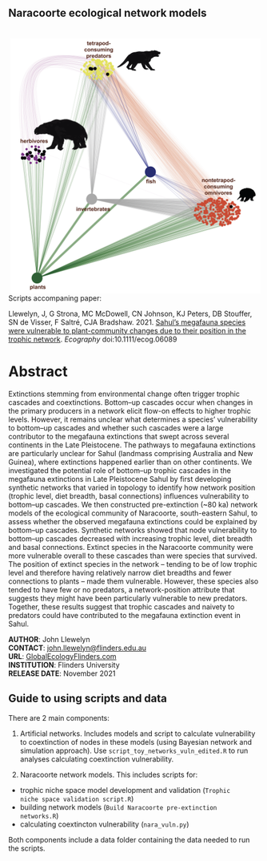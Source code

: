## Naracoorte ecological network models
<img align="right" src="Naracoorte network.png" alt="Naracoorte Ecological Network" width="500" style="margin-top: 20px">

Scripts accompaning paper:

Llewelyn, J, G Strona, MC McDowell, CN Johnson, KJ Peters, DB Stouffer, SN de Visser, F Saltré, CJA Bradshaw. 2021. [Sahul’s megafauna species were vulnerable to plant-community changes due to their position in the trophic network](http://doi.org/10.1111/ecog.06089). <em>Ecography</em> doi:10.1111/ecog.06089

# Abstract
Extinctions stemming from environmental change often trigger trophic cascades and coextinctions. Bottom–up cascades occur when changes in the primary producers in a
network elicit flow-on effects to higher trophic levels. However, it remains unclear what determines a species’ vulnerability to bottom–up cascades and whether such cascades were a large contributor to the megafauna extinctions that swept across several continents in the Late Pleistocene. The pathways to megafauna extinctions are particularly unclear for Sahul (landmass comprising Australia and New Guinea), where extinctions happened earlier than on other continents. We investigated the potential role of bottom–up trophic cascades in the megafauna extinctions in Late Pleistocene Sahul by first developing synthetic networks that varied in topology to identify how network position (trophic level, diet breadth, basal connections) influences vulnerability to bottom–up cascades. We then constructed pre-extinction (~80 ka) network models of the ecological community of Naracoorte, south-eastern Sahul, to assess whether the observed megafauna extinctions could be explained by bottom–up cascades. Synthetic networks showed that node vulnerability to bottom–up cascades decreased with increasing trophic level, diet breadth and basal connections. Extinct species in the Naracoorte community were more vulnerable overall to these cascades than were species that survived. The position of extinct species in the network – tending to be of low trophic level and therefore having relatively narrow diet breadths and fewer connections to plants – made them vulnerable. However, these species also tended to have few or no predators, a network-position attribute that suggests they might have been particularly vulnerable to new predators. Together, these results suggest that trophic cascades and naivety to predators could have contributed to the megafauna extinction event in Sahul.

<strong>AUTHOR</strong>: John Llewelyn<br>
<strong>CONTACT</strong>: john.llewelyn@flinders.edu.au<br>
<strong>URL</strong>: <a href="http://GlobalEcologyFlinders.com">GlobalEcologyFlinders.com</a><br>
<strong>INSTITUTION</strong>: Flinders University<br>
<strong>RELEASE DATE</strong>: November 2021

## Guide to using scripts and data 

There are 2 main components:

1. Artificial networks. Includes models and script to calculate vulnerability to coextinction of nodes in these models (using Bayesian network and simulation approach). Use <code>script_toy_networks_vuln_edited.R</code> to run analyses calculating coextinction vulnerability.

2. Naracoorte network models. This includes scripts for:
- trophic niche space model development and validation (<code>Trophic niche space validation script.R</code>)
- building network models (<code>Build Naracoorte pre-extinction networks.R</code>)
- calculating coextincton vulnerability (<code>nara_vuln.py</code>)

Both components include a data folder containing the data needed to run the scripts.
